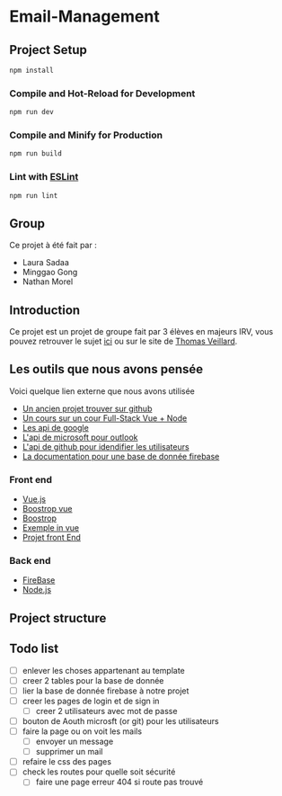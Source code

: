 # Email-Management

## Project Setup

```sh
npm install
```

### Compile and Hot-Reload for Development

```sh
npm run dev
```

### Compile and Minify for Production

```sh
npm run build
```

### Lint with [ESLint](https://eslint.org/)

```sh
npm run lint
```

## Group

Ce projet à été fait par :

- Laura Sadaa
- Minggao Gong
- Nathan Morel

## Introduction

Ce projet est un projet de groupe fait par 3 élèves en majeurs IRV, vous pouvez retrouver le sujet [ici](M1_DT_IRV_Projet_ST2AWD.pdf) ou sur le site de [Thomas Veillard](https://thomas-veillard.fr/front-end-web-development/vue/project/).

## Les outils que nous avons pensée

Voici quelque lien externe que nous avons utilisée

- [Un ancien projet trouver sur github](https://github.com/tknarr/email_mgmt_client/tree/master)
- [Un cours sur un cour Full-Stack Vue + Node](https://vuejsdevelopers.com/courses/fullstack-vue-node/)
- [Les api de google](https://developers.google.com/gmail/api/quickstart/nodejs)
- [L&#39;api de microsoft pour outlook](https://docs.microsoft.com/en-us/outlook/rest/node-tutorial)
- [L&#39;api de github pour idendifier les utilisateurs](https://developer.github.com/apps/building-oauth-apps/authorizing-oauth-apps/)
- [La documentation pour une base de donnée firebase](https://firebase.google.com/docs/firestore/quickstart)

### Front end

- [Vue.js](https://vuejs.org/)
- [Boostrop vue](https://bootstrap-vue.org/docs)
- [Boostrop](https://getbootstrap.com/)
- [Exemple in vue](https://github.com/twbs/examples/tree/main/vue)
- [Projet front End](https://www.creative-tim.com/product/bootstrap-vue-argon-dashboard?partner=134895)

### Back end

- [FireBase](https://firebase.google.com/)
- [Node.js](https://nodejs.org/en/)

## Project structure

## Todo list

- [ ] enlever les choses appartenant au template
- [ ] creer 2 tables pour la base de donnée
- [ ] lier la base de donnée firebase à notre projet
- [ ] creer les pages de login et de sign in
  - [ ] creer 2 utilisateurs avec mot de passe
- [ ] bouton de Aouth microsft (or git) pour les utilisateurs
- [ ] faire la page ou on voit les mails
  - [ ] envoyer un message
  - [ ] supprimer un mail
- [ ] refaire le css des pages
- [ ] check les routes pour quelle soit sécurité
  - [ ] faire une page erreur 404 si route pas trouvé

